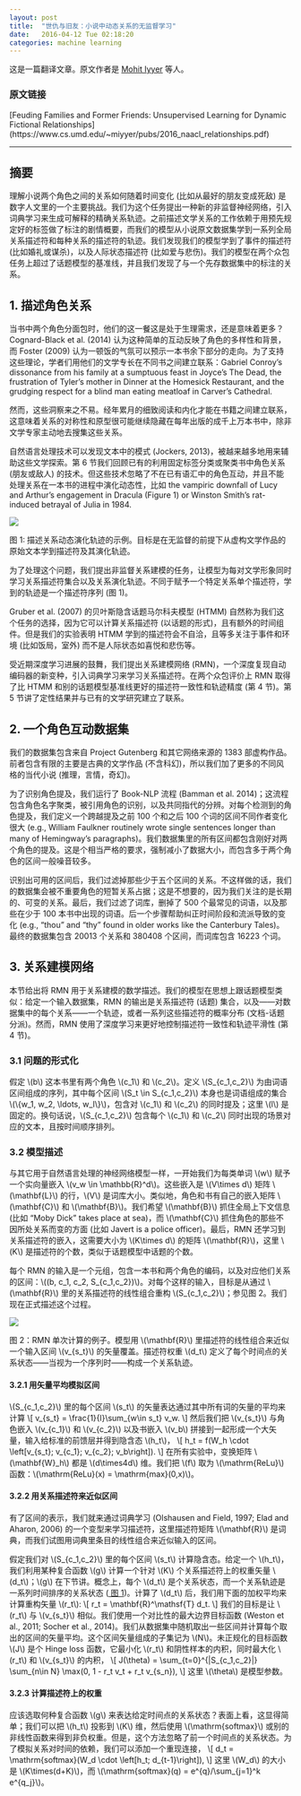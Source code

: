 ```yaml
---
layout: post
title:  "世仇与旧友：小说中动态关系的无监督学习"
date:   2016-04-12 Tue 02:18:20
categories: machine learning
---
```


这是一篇翻译文章。原文作者是 [Mohit Iyyer](https://www.cs.umd.edu/~miyyer/) 等人。

<h3>
原文链接
</h3>
[Feuding Families and Former Friends: Unsupervised Learning for Dynamic Fictional Relationships](https://www.cs.umd.edu/~miyyer/pubs/2016_naacl_relationships.pdf)

<hr>
<p></p>

<section>
<h2>摘要</h2>
<p>
理解小说两个角色之间的关系如何随着时间变化 (比如从最好的朋友变成死敌) 是数字人文里的一个主要挑战。我们为这个任务提出一种新的非监督神经网络，引入词典学习来生成可解释的精确关系轨迹。之前描述文学关系的工作依赖于用预先规定好的标签做了标注的剧情概要，而我们的模型从小说原文数据集学到一系列全局关系描述符和每种关系的描述符的轨迹。我们发现我们的模型学到了事件的描述符 (比如婚礼或谋杀)，以及人际状态描述符 (比如爱与悲伤)。我们的模型在两个众包任务上超过了话题模型的基准线，并且我们发现了与一个先存数据集中的标注的关系。
</p>
</section>

<section>
<h2>1. 描述角色关系</h2>
<p>
当书中两个角色分面包时，他们的这一餐这是处于生理需求，还是意味着更多？ Cognard-Black et al. (2014) 认为这种简单的互动反映了角色的多样性和背景，而 Foster (2009) 认为一顿饭的气氛可以预示一本书余下部分的走向。为了支持这些理论，学者们用他们的文学专长在不同书之间建立联系：Gabriel Conroy’s
dissonance from his family at a sumptuous feast in
Joyce’s The Dead, the frustration of Tyler’s mother in
Dinner at the Homesick Restaurant, and the grudging respect for a blind man eating meatloaf in Carver’s
Cathedral.
</p>

<p>
然而，这些洞察来之不易。经年累月的细致阅读和内化才能在书籍之间建立联系，这意味着关系的对称性和原型很可能继续隐藏在每年出版的成千上万本书中，除非文学专家主动地去搜集这些关系。
</p>

<p>
自然语言处理技术可以发现文本中的模式 (Jockers, 2013)，被越来越多地用来辅助这些文学探索。第 6 节我们回顾已有的利用固定标签分类或聚类书中角色关系 (朋友或敌人) 的技术。但这些技术忽略了不在已有语汇中的角色互动，并且不能处理关系在一本书的进程中演化动态性，比如 the vampiric downfall of Lucy and Arthur’s engagement in Dracula (Figure 1) or Winston Smith’s rat-induced betrayal of Julia in 1984.
</p>

<img src="{{ site.url }}/pictures/2016-04-12-fictional-relationship-Fig-1.png" id="Fig1">
<p class="image-caption">图 1: 描述关系动态演化轨迹的示例。目标是在无监督的前提下从虚构文学作品的原始文本学到描述符及其演化轨迹。</p></img>

<p>
为了处理这个问题，我们提出非监督关系建模的任务，让模型为每对文学形象同时学习关系描述符集合以及关系演化轨迹。不同于赋予一个特定关系单个描述符，学到的轨迹是一个描述符序列 (图 1)。
</p>

<p>
Gruber et al. (2007) 的贝叶斯隐含话题马尔科夫模型 (HTMM) 自然称为我们这个任务的选择，因为它可以计算关系描述符 (以话题的形式)，且有额外的时间组件。但是我们的实验表明 HTMM 学到的描述符会不自洽，且等多关注于事件和环境 (比如饭局，室外) 而不是人际状态如喜悦和悲伤等。
</p>

<p>
受近期深度学习进展的鼓舞，我们提出关系建模网络 (RMN)，一个深度复现自动编码器的新变种，引入词典学习来学习关系描述符。在两个众包评价上 RMN 取得了比 HTMM 和别的话题模型基准线更好的描述符一致性和轨迹精度 (第 4 节)。第 5 节讲了定性结果并与已有的文学研究建立了联系。
</p>
</section>

<section>
<h2>2. 一个角色互动数据集</h2>
<p>
我们的数据集包含来自 Project Gutenberg 和其它网络来源的 1383 部虚构作品。前者包含有限的主要是古典的文学作品 (不含科幻)，所以我们加了更多的不同风格的当代小说 (推理，言情，奇幻)。
</p>

<p>
为了识别角色提及，我们运行了 Book-NLP 流程 (Bamman et al. 2014)；这流程包含角色名字聚类，被引用角色的识别，以及共同指代的分辨。对每个检测到的角色提及，我们定义一个跨越提及之前 100 个和之后 100 个词的区间不同作者变化很大 (e.g., William Faulkner routinely wrote single sentences longer than many of Hemingway’s paragraphs)。我们数据集里的所有区间都包含刚好对两个角色的提及。这是个相当严格的要求，强制减小了数据大小，而包含多于两个角色的区间一般噪音较多。
</p>

<p>
识别出可用的区间后，我们过滤掉那些少于五个区间的关系。不这样做的话，我们的数据集会被不重要角色的短暂关系占据；这是不想要的，因为我们关注的是长期的、可变的关系。最后，我们过滤了词库，删掉了 500 个最常见的词语，以及那些在少于 100 本书中出现的词语。后一个步骤帮助纠正时间阶段和流派导致的变化 (e.g., “thou” and “thy” found in older works
like the Canterbury Tales)。最终的数据集包含 20013 个关系和 380408 个区间，而词库包含 16223 个词。
</p>
</section>

<section>
<h2>3. 关系建模网络</h2>
<p>
本节给出将 RMN 用于关系建模的数学描述。我们的模型在思想上跟话题模型类似：给定一个输入数据集，RMN 的输出是关系描述符 (话题) 集合，以及——对数据集中的每个关系——一个轨迹，或者一系列这些描述符的概率分布 (文档-话题分派)。然而，RMN 使用了深度学习来更好地控制描述符一致性和轨迹平滑性 (第 4 节)。
</p>

<h3>3.1 问题的形式化</h3>
<p>
假定 \(b\) 这本书里有两个角色 \(c_1\) 和 \(c_2\)。定义 \(S_{c_1,c_2}\) 为由词语区间组成的序列，其中每个区间 \(S_t \in S_{c_1,c_2}\) 本身也是词语组成的集合 \(\{w_1, w_2, \ldots, w_l\}\)，包含对 \(c_1\) 和 \(c_2\) 的同时提及；这里 \(l\) 是固定的。换句话说，\(S_{c_1,c_2}\) 包含每个 \(c_1\) 和 \(c_2\) 同时出现的场景对应的文本，且按时间顺序排列。
</p>

<h3>3.2 模型描述</h3>
<p>
与其它用于自然语言处理的神经网络模型一样，一开始我们为每类单词 \(w\) 赋予一个实向量嵌入 \(v_w \in \mathbb{R}^d\)。这些嵌入是 \(V\times d\) 矩阵 \(\mathbf{L}\) 的行，\(V\) 是词库大小。类似地，角色和书有自己的嵌入矩阵 \(\mathbf{C}\) 和 \(\mathbf{B}\)。我们希望 \(\mathbf{B}\) 抓住全局上下文信息 (比如 “Moby Dick” takes place at sea)，而 \(\mathbf{C}\) 抓住角色的那些不因所处关系而变的方面  (比如 Javert is a police officer)。最后，RMN 还学习到关系描述符的嵌入，这需要大小为 \(K\times d\) 的矩阵 \(\mathbf{R}\)，这里 \(K\) 是描述符的个数，类似于话题模型中话题的个数。
</p>

<p>
每个 RMN 的输入是一个元组，包含一本书和两个角色的编码，以及对应他们关系的区间：\((b, c_1, c_2, S_{c_1,c_2})\)。对每个这样的输入，目标是从通过 \(\mathbf{R}\) 里的关系描述符的线性组合重构 \(S_{c_1,c_2}\)；参见图 2。我们现在正式描述这个过程。
</p>

<img src="{{ site.url }}/pictures/2016-04-12-fictional-relationship-Fig-2.png">
<p class="image-caption">图 2：RMN 单次计算的例子。模型用 \(\mathbf{R}\) 里描述符的线性组合来近似一个输入区间 \(v_{s_t}\) 的矢量覆盖。描述符权重 \(d_t\) 定义了每个时间点的关系状态——当视为一个序列时——构成一个关系轨迹。</p></img>

<h4>3.2.1 用矢量平均模拟区间</h4>
<p>
\(S_{c_1,c_2}\) 里的每个区间 \(s_t\) 的矢量表达通过其中所有词的矢量的平均来计算
\[
    v_{s_t} = \frac{1}{l}\sum_{w\in s_t} v_w.
\]
然后我们把 \(v_{s_t}\) 与角色嵌入 \(v_{c_1}\) 和 \(v_{c_2}\) 以及书嵌入 \(v_b\) 拼接到一起形成一个大矢量，输入给标准的前馈层并得到隐含态 \(h_t\)，
\[
    h_t = f(W_h \cdot \left[v_{s_t}; v_{c_1}; v_{c_2}; v_b\right]).
\]
在所有实验中，变换矩阵 \(\mathbf{W}_h\) 都是 \(d\times4d\) 维。我们把 \(f\) 取为 \(\mathrm{ReLu}\) 函数：\(\mathrm{ReLu}(x) = \mathrm{max}(0,x)\)。
</p>

<h4>3.2.2 用关系描述符来近似区间</h4>
<p>
有了区间的表示，我们就来通过词典学习 (Olshausen and Field, 1997; Elad and Aharon, 2006) 的一个变型来学习描述符，这里描述符矩阵 \(\mathbf{R}\) 是词典，而我们试图用词典里条目的线性组合来近似输入的区间。
</p>

<p>
假定我们对 \(S_{c_1,c_2}\) 里的每个区间 \(s_t\) 计算隐含态。给定一个 \(h_t\)，我们利用某种复合函数 \(g\) 计算一个针对 \(K\) 个关系描述符上的权重矢量 \(d_t\)；\(g\) 在下节讲。概念上，每个 \(d_t\) 是个关系状态，而一个关系轨迹是一系列时间排序的关系状态 (<a href="#Fig1"> 图 1</a>)。计算了 \(d_t\) 后，我们用下面的加权平均来计算重构矢量 \(r_t\):
\[
    r_t = \mathbf{R}^\mathsf{T} d_t.
\]
我们的目标是让 \(r_t\) 与 \(v_{s_t}\) 相似。我们使用一个对比性的最大边界目标函数 (Weston et al., 2011; Socher et al., 2014)。我们从数据集中随机取出一些区间并计算每个取出的区间的矢量平均。这个区间矢量组成的子集记为 \(N\)。未正规化的目标函数 \(J\) 是个 Hinge loss 函数，它最小化 \(r_t\) 和阴性样本的内积，同时最大化 \(r_t\) 和 \(v_{s_t}\) 的内积，
\[
    J(\theta) = \sum_{t=0}^{|S_{c_1,c_2}|} \sum_{n\in N} \max(0, 1 - r_t v_t + r_t v_{s_n}),
\]
这里 \(\theta\) 是模型参数。
</p>

<h4>3.2.3 计算描述符上的权重</h4>
<p>
应该选取何种复合函数 \(g\) 来表达给定时间点的关系状态？表面上看，这显得简单；我们可以把 \(h_t\) 投影到 \(K\) 维，然后使用 \(\mathrm{softmax}\) 或别的非线性函数来得到非负权重。但是，这个方法忽略了前一个时间点的关系状态。为了模拟关系对时间的依赖，我们可以添加一个重现连接，
\[
    d_t = \mathrm{softmax}(W_d \cdot \left[h_t; d_{t-1}\right]),
\]
这里 \(W_d\) 的大小是 \(K\times(d+K)\)，而 \(\mathrm{softmax}(q) = e^{q}/\sum_{j=1}^k e^{q_j}\)。
</p>
</section>
